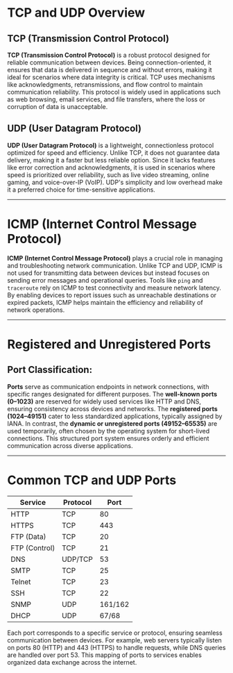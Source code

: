 # TCP and UDP Overview

## TCP (Transmission Control Protocol)
**TCP (Transmission Control Protocol)** is a robust protocol designed for reliable communication between devices. Being connection-oriented, it ensures that data is delivered in sequence and without errors, making it ideal for scenarios where data integrity is critical. TCP uses mechanisms like acknowledgments, retransmissions, and flow control to maintain communication reliability. This protocol is widely used in applications such as web browsing, email services, and file transfers, where the loss or corruption of data is unacceptable.

## UDP (User Datagram Protocol)
**UDP (User Datagram Protocol)** is a lightweight, connectionless protocol optimized for speed and efficiency. Unlike TCP, it does not guarantee data delivery, making it a faster but less reliable option. Since it lacks features like error correction and acknowledgments, it is used in scenarios where speed is prioritized over reliability, such as live video streaming, online gaming, and voice-over-IP (VoIP). UDP's simplicity and low overhead make it a preferred choice for time-sensitive applications.

---

# ICMP (Internet Control Message Protocol)
**ICMP (Internet Control Message Protocol)** plays a crucial role in managing and troubleshooting network communication. Unlike TCP and UDP, ICMP is not used for transmitting data between devices but instead focuses on sending error messages and operational queries. Tools like `ping` and `traceroute` rely on ICMP to test connectivity and measure network latency. By enabling devices to report issues such as unreachable destinations or expired packets, ICMP helps maintain the efficiency and reliability of network operations.

---

# Registered and Unregistered Ports

## Port Classification:
**Ports** serve as communication endpoints in network connections, with specific ranges designated for different purposes. The **well-known ports (0–1023)** are reserved for widely used services like HTTP and DNS, ensuring consistency across devices and networks. The **registered ports (1024–49151)** cater to less standardized applications, typically assigned by IANA. In contrast, the **dynamic or unregistered ports (49152–65535)** are used temporarily, often chosen by the operating system for short-lived connections. This structured port system ensures orderly and efficient communication across diverse applications.

---

# Common TCP and UDP Ports

| **Service**       | **Protocol** | **Port** |
|--------------------|--------------|----------|
| HTTP              | TCP          | 80       |
| HTTPS             | TCP          | 443      |
| FTP (Data)        | TCP          | 20       |
| FTP (Control)     | TCP          | 21       |
| DNS               | UDP/TCP      | 53       |
| SMTP              | TCP          | 25       |
| Telnet            | TCP          | 23       |
| SSH               | TCP          | 22       |
| SNMP              | UDP          | 161/162  |
| DHCP              | UDP          | 67/68    |

Each port corresponds to a specific service or protocol, ensuring seamless communication between devices. For example, web servers typically listen on ports 80 (HTTP) and 443 (HTTPS) to handle requests, while DNS queries are handled over port 53. This mapping of ports to services enables organized data exchange across the internet.
